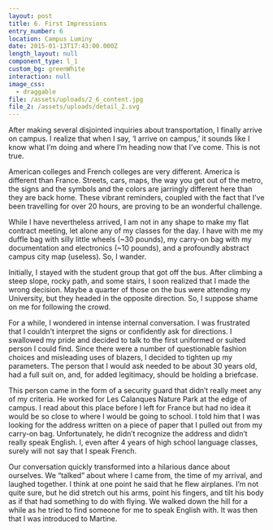 ```yaml
---
layout: post
title: 6. First Impressions
entry_number: 6
location: Campus Luminy
date: 2015-01-13T17:43:00.000Z
length_layout: null
component_type: l_1
custom_bg: greenWhite
interaction: null
image_css:
  - draggable
file: /assets/uploads/2_6_content.jpg
file_2: /assets/uploads/detail_2.svg
---
```

After making several disjointed inquiries about transportation, I finally arrive on campus. I realize that when I say, ‘I arrive on campus,’ it sounds like I know what I’m doing and where I’m heading now that I’ve come. This is not true. 

American colleges and French colleges are very different. America is different than France. Streets, cars, maps, the way you get out of the metro, the signs and the symbols and the colors are jarringly different here than they are back home. These vibrant reminders, coupled with the fact that I’ve been travelling for over 20 hours, are proving to be an wonderful challenge.


While I have nevertheless arrived, I am not in any shape to make my flat contract meeting, let alone any of my classes for the day. I have with me my duffle bag with silly little wheels (~30 pounds), my carry-on bag with my documentation and electronics (~10 pounds), and a profoundly abstract campus city map (useless). So, I wander. 


Initially, I stayed with the student group that got off the bus. After climbing a steep slope, rocky path, and some stairs, I soon realized that I made the wrong decision. Maybe a quarter of those on the bus were attending my University, but they headed in the opposite direction. So, I suppose shame on me for following the crowd.


For a while, I wondered in intense internal conversation. I was frustrated that I couldn’t interpret the signs or confidently ask for directions. I swallowed my pride and decided to talk to the first uniformed or suited person I could find. Since there were a number of questionable fashion choices and misleading uses of blazers, I decided to tighten up my parameters. The person that I would ask needed to be about 30 years old, had a full suit on, and, for added legitimacy, should be holding a briefcase. 


This person came in the form of a security guard that didn’t really meet any of my criteria. He worked for Les Calanques Nature Park at the edge of campus. I read about this place before I left for France but had no idea it would be so close to where I would be going to school. I told him that I was looking for the address written on a piece of paper that I pulled out from my carry-on bag. Unfortunately, he didn’t recognize the address and didn’t really speak English. I, even after 4 years of high school language classes, surely will not say that I speak French. 


Our conversation quickly transformed into a hilarious dance about ourselves. We “talked” about where I came from, the time of my arrival, and laughed together. I think at one point he said that he flew airplanes. I’m not quite sure, but he did stretch out his arms, point his fingers, and tilt his body as if that had something to do with flying. We walked down the hill for a while as he tried to find someone for me to speak English with. It was then that I was introduced to Martine. 